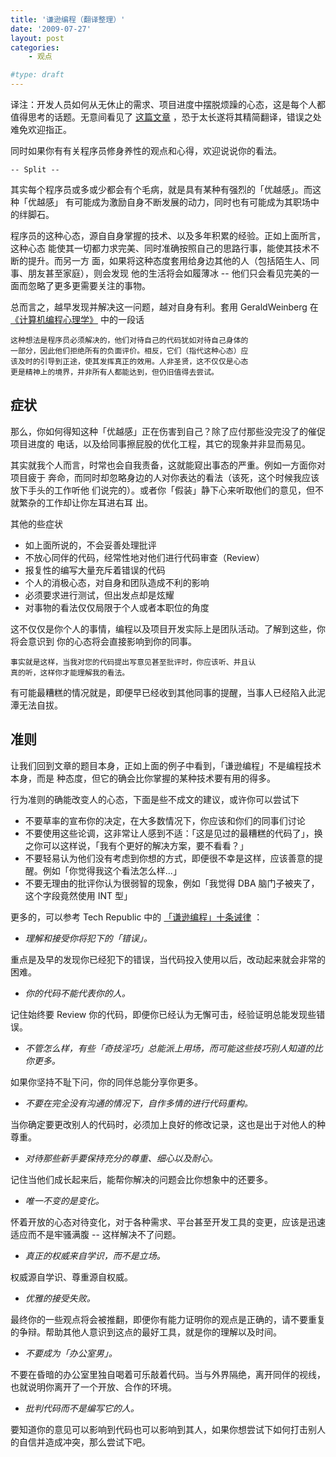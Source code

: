 ```yaml
---
title: '谦逊编程（翻译整理）'
date: '2009-07-27'
layout: post
categories:
    - 观点

#type: draft
---
```


译注：开发人员如何从无休止的需求、项目进度中摆脱烦躁的心态，这是每个人都值得思考的话题。无意间看见了 [这篇文章](http://mikebernat.com/blog/Egoless_Programming_-_Developing_Without_the_Attitude) ，恐于太长遂将其精简翻译，错误之处难免欢迎指正。

同时如果你有有关程序员修身养性的观点和心得，欢迎说说你的看法。

`-- Split --`

其实每个程序员或多或少都会有个毛病，就是具有某种有强烈的「优越感」。而这种「优越感」 有可能成为激励自身不断发展的动力，同时也有可能成为其职场中的绊脚石。

程序员的这种心态，源自自身掌握的技术、以及多年积累的经验。正如上面所言，这种心态 能使其一切都力求完美、同时准确按照自己的思路行事，能使其技术不断的提升。而另一方 面，如果将这种态度套用给身边其他的人（包括陌生人、同事、朋友甚至家庭），则会发现 他的生活将会如履薄冰 -- 他们只会看见完美的一面而忽略了更多更需要关注的事物。

总而言之，越早发现并解决这一问题，越对自身有利。套用 GeraldWeinberg 在 [《计算机编程心理学》](http://www.amazon.com/exec/obidos/ISBN=0932633420/portlandpatternrA/) 中的一段话

```
这种想法是程序员必须解决的，他们对待自己的代码犹如对待自己身体的
一部分，因此他们拒绝所有的负面评价。相反，它们（指代这种心态）应
该及时的引导到正途，使其发挥真正的效用。人非圣贤，这不仅仅是心态
更是精神上的境界，并非所有人都能达到，但仍旧值得去尝试。
```


## 症状

那么，你如何得知这种「优越感」正在伤害到自己？除了应付那些没完没了的催促项目进度的 电话，以及给同事擦屁股的优化工程，其它的现象并非显而易见。

其实就我个人而言，时常也会自我责备，这就能窥出事态的严重。例如一方面你对项目疲于 奔命，而同时却忽略身边的人对你表达的看法（该死，这个时候我应该放下手头的工作听他 们说完的）。或者你「假装」静下心来听取他们的意见，但不就繁杂的工作却让你左耳进右耳 出。

其他的些症状

* 如上面所说的，不会妥善处理批评
* 不放心同伴的代码，经常性地对他们进行代码审查（Review）
* 报复性的编写大量充斥着错误的代码
* 个人的消极心态，对自身和团队造成不利的影响
* 必须要求进行测试，但出发点却是炫耀
* 对事物的看法仅仅局限于个人或者本职位的角度


这不仅仅是你个人的事情，编程以及项目开发实际上是团队活动。了解到这些，你将会意识到 你的心态将会直接影响到你的同事。

```
事实就是这样，当我对您的代码提出写意见甚至批评时，你应该听、并且认
真的听，这样你才能理解我的看法。
```

有可能最糟糕的情况就是，即便早已经收到其他同事的提醒，当事人已经陷入此泥潭无法自拔。


## 准则

让我们回到文章的题目本身，正如上面的例子中看到，「谦逊编程」不是编程技术本身，而是 种态度，但它的确会比你掌握的某种技术要有用的得多。

行为准则的确能改变人的心态，下面是些不成文的建议，或许你可以尝试下

* 不要草率的宣布你的决定，在大多数情况下，你应该和你们的同事们讨论
* 不要使用这些论调，这非常让人感到不适：「这是见过的最糟糕的代码了」，换之你可以这样说，「我有个更好的解决方案，要不看看？」
* 不要轻易认为他们没有考虑到你想的方式，即便很不幸是这样，应该善意的提醒。例如「你觉得我这个看法怎么样...」
* 不要无理由的批评你认为很弱智的现象，例如「我觉得 DBA 脑门子被夹了，这个字段竟然使用 INT 型」


更多的，可以参考 Tech Republic 中的 [「谦逊编程」十条诫律](http://articles.techrepublic.com.com/5100-10878_11-1045782.html) ：

* *理解和接受你将犯下的「错误」。*

重点是及早的发现你已经犯下的错误，当代码投入使用以后，改动起来就会非常的困难。
* *你的代码不能代表你的人。*

记住始终要 Review 你的代码，即便你已经认为无懈可击，经验证明总能发现些错误。
* *不管怎么样，有些「奇技淫巧」总能派上用场，而可能这些技巧别人知道的比你更多。*

如果你坚持不耻下问，你的同伴总能分享你更多。
* *不要在完全没有沟通的情况下，自作多情的进行代码重构。*

当你确定要更改别人的代码时，必须加上良好的修改记录，这也是出于对他人的种尊重。
* *对待那些新手要保持充分的尊重、细心以及耐心。*

记住当他们成长起来后，能帮你解决的问题会比你想象中的还要多。
* *唯一不变的是变化。*

怀着开放的心态对待变化，对于各种需求、平台甚至开发工具的变更，应该是迅速适应而不是牢骚满腹 -- 这样解决不了问题。
* *真正的权威来自学识，而不是立场。*

权威源自学识、尊重源自权威。
* *优雅的接受失败。*

最终你的一些观点将会被推翻，即便你有能力证明你的观点是正确的，请不要重复的争辩。帮助其他人意识到这点的最好工具，就是你的理解以及时间。
* *不要成为「办公室男」。*

不要在昏暗的办公室里独自喝着可乐敲着代码。当与外界隔绝，离开同伴的视线，也就说明你离开了一个开放、合作的环境。
* *批判代码而不是编写它的人。*

要知道你的意见可以影响到代码也可以影响到其人，如果你想尝试下如何打击别人的自信并造成冲突，那么尝试下吧。
